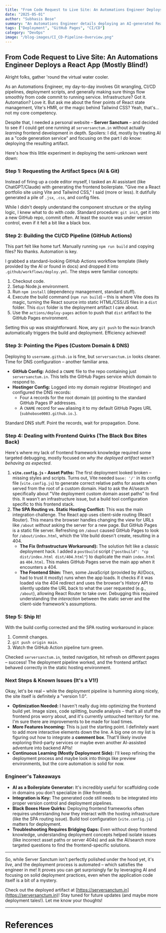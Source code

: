```yaml
---
title: "From Code Request to Live Site: An Automations Engineer Deploys a React App (Mostly Blind!)"
date: "2025-05-01"
author: "Subhasis Bose"
summary: "An Automations Engineer details deploying an AI-generated React site to GitHub Pages using CI/CD (GitHub Actions), including custom domain setup and SPA routing workarounds, despite limited frontend knowledge."
tags: ["Deployment", "GitHub Pages", "CI/CD"]
category: "DevOps"
image: "/blog-images/CI_CD-Pipeline-Overview.png"
---
```


## From Code Request to Live Site: An Automations Engineer Deploys a React App (Mostly Blind!) 

Alright folks, gather 'round the virtual water cooler.

As an Automations Engineer, my day-to-day involves Git wrangling, CI/CD pipelines, deployment scripts, and generally making sure things flow smoothly from code commit to running service. Infrastructure? Got it. Automation? Love it. But ask me about the finer points of React state management, Vite's HMR, or the magic behind Tailwind CSS? Yeah, that's... not my core competency.

Despite that, I needed a personal website – **Server Sanctum** – and decided to see if I could get one running at `serversanctum.in` without actually *learning* frontend development in depth. Spoilers: I did, mostly by treating AI as a "code generation service" and focusing on the part I *do* know: deploying the resulting artifact.

Here's how this little experiment in deploying the semi-unknown went down:

### Step 1: Requesting the Artifact Specs (AI & Git)

Instead of firing up a code editor myself, I tasked an AI assistant (like ChatGPT/Claude) with generating the frontend boilerplate. "Give me a React portfolio site using Vite and Tailwind CSS," I said (more or less). It dutifully generated a pile of `.jsx`, `.css`, and config files.

While I didn't deeply understand the component structure or the styling logic, I knew what to do with *code*. Standard procedure: `git init`, get it into a new GitHub repo, commit often. At least the source was under version control, even if it felt a bit like a black box.

### Step 2: Building the CI/CD Pipeline (GitHub Actions)

This part felt like home turf. Manually running `npm run build` and copying files? No thanks. Automation is key.

I grabbed a standard-looking GitHub Actions workflow template (likely provided by the AI or found in docs) and dropped it into `.github/workflows/deploy.yml`. The steps were familiar concepts:

1.  Checkout code.
2.  Setup Node.js environment.
3.  Run `npm install` (dependency management, standard stuff).
4.  Execute the build command (`npm run build`) – this is where Vite does its magic, turning the React source into static HTML/CSS/JS files in a `dist` folder. This `dist` folder is the deployment artifact I care about.
5.  Use the `actions/deploy-pages` action to push that `dist` artifact to the GitHub Pages environment.

Setting this up was straightforward. Now, any `git push` to the `main` branch automatically triggers the build and deployment. Efficiency achieved!

### Step 3: Pointing the Pipes (Custom Domain & DNS)

Deploying to `username.github.io` is fine, but `serversanctum.in` looks cleaner. Time for DNS configuration – another familiar area.

*   **GitHub Config:** Added a `CNAME` file to the repo containing just `serversanctum.in`. This tells the GitHub Pages service which domain to respond to.
*   **Hostinger Config:** Logged into my domain registrar (Hostinger) and configured the DNS records:
    *   Four `A` records for the root domain (`@`) pointing to the standard GitHub Pages IP addresses.
    *   A `CNAME` record for `www` aliasing it to my default GitHub Pages URL (`subhobose0003.github.io.`).

Standard DNS stuff. Point the records, wait for propagation. Done.

### Step 4: Dealing with Frontend Quirks (The Black Box Bites Back)

Here's where my lack of frontend framework knowledge required some targeted debugging, mostly focused on *why the deployed artifact wasn't behaving as expected*.

1.  **`vite.config.js` - Asset Paths:** The first deployment looked broken – missing styles and scripts. Turns out, Vite needed `base: '/'` in its config file (`vite.config.js`) to generate correct relative paths for assets when served from the root of a custom domain. Had to ask the AI/search specifically about "Vite deployment custom domain asset paths" to find this. It wasn't an infrastructure issue, but a build tool configuration specific to this frontend stack.
2.  **The SPA Routing vs. Static Hosting Conflict:** This was the main integration challenge. The React app uses client-side routing (React Router). This means the browser handles changing the view for URLs like `/about` *without* asking the server for a new page. But GitHub Pages is a static file server. Refreshing on `/about` caused GitHub Pages to look for `/about/index.html`, which the Vite build doesn't create, resulting in a 404.
    *   **The Fix (Infrastructure Workaround):** The solution felt like a classic deployment hack. I added a `postbuild` script (`"postbuild": "cp dist/index.html dist/404.html"`) to duplicate the main `index.html` as `404.html`. This makes GitHub Pages serve the main app when it encounters a 404.
    *   **The Frontend Shim:** Then, some JavaScript (provided by AI/Docs, had to trust it mostly) runs when the app loads. It checks if it was loaded via the 404 redirect and uses the browser's History API to silently update the URL back to what the user requested (e.g., `/about`), allowing React Router to take over. Debugging this required understanding the *interaction* between the static server and the client-side framework's assumptions.

### Step 5: Ship It! 

With the build config corrected and the SPA routing workaround in place:

1.  Commit changes.
2.  `git push origin main`.
3.  Watch the GitHub Action pipeline turn green. 

Checked `serversanctum.in`, tested navigation, hit refresh on different pages – success! The deployment pipeline worked, and the frontend artifact behaved correctly in the static hosting environment.

### Next Steps & Known Issues (It's a V1!)

Okay, let's be real – while the deployment pipeline is humming along nicely, the site itself is definitely a "version 1.0".

*   **Optimization Needed:** I haven't really dug into optimizing the frontend build yet. Image sizes, code splitting, bundle analysis – that's all stuff the frontend pros worry about, and it's currently untouched territory for me. I'm sure there are improvements to be made for load times.
*   **More Features Incoming:** This is just the starting point. I definitely want to add more interactive elements down the line. A big one on my list is figuring out how to integrate a **comment box**. That'll likely involve exploring third-party services or maybe even another AI-assisted adventure into backend APIs!
*   **Continuous Learning (Mostly Deployment Side):** I'll keep refining the deployment process and maybe look into things like preview environments, but the core automation is solid for now.

### Engineer's Takeaways

*   **AI as a Boilerplate Generator:** It's incredibly useful for scaffolding code in domains you don't specialize in (like frontend).
*   **Integration is Key:** The generated code still needs to be integrated into proper version control and deployment pipelines.
*   **Black Boxes Have Quirks:** Deploying frontend frameworks often requires understanding *how* they interact with the hosting infrastructure (like the SPA routing issue). Build tool configuration (`vite.config.js`) matters for deployment.
*   **Troubleshooting Requires Bridging Gaps:** Even without deep frontend knowledge, understanding deployment concepts helped isolate issues (like incorrect asset paths or server 404s) and ask the AI/search more targeted questions to find the frontend-specific solutions.

---

So, while Server Sanctum isn't perfectly polished under the hood yet, it's *live*, and the deployment process is automated – which satisfies the engineer in me! It proves you can get surprisingly far by leveraging AI and focusing on solid deployment practices, even when the application code itself is a bit of a mystery.

Check out the deployed artifact at [https://serversanctum.in](https://serversanctum.in)! Stay tuned for future updates (and maybe more deployment tales!). Let me know your thoughts!

---
# References


